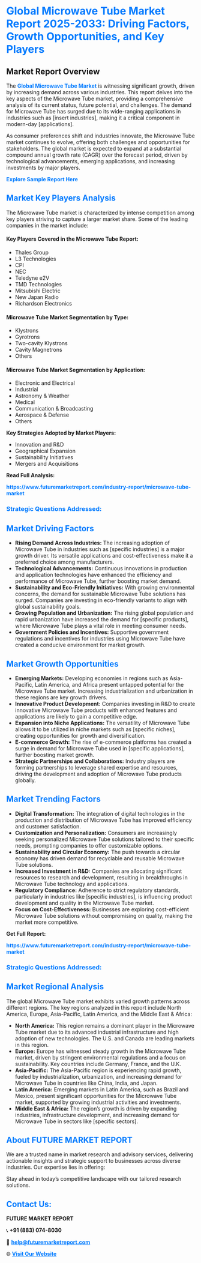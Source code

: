 <h1 style="color: #007BFF;">Global Microwave Tube Market Report 2025-2033: Driving Factors, Growth Opportunities, and Key Players</h1>

<section id="overview">
<h2>Market Report Overview</h2>
<p>The <a href="https://www.futuremarketreport.com/industry-report/microwave-tube-market" style="color: #007BFF; text-decoration: none;"><strong>Global Microwave Tube Market</strong></a> is witnessing significant growth, driven by increasing demand across various industries. This report delves into the key aspects of the Microwave Tube market, providing a comprehensive analysis of its current status, future potential, and challenges. The demand for Microwave Tube has surged due to its wide-ranging applications in industries such as [insert industries], making it a critical component in modern-day [applications].</p>
<p>As consumer preferences shift and industries innovate, the Microwave Tube market continues to evolve, offering both challenges and opportunities for stakeholders. The global market is expected to expand at a substantial compound annual growth rate (CAGR) over the forecast period, driven by technological advancements, emerging applications, and increasing investments by major players.</p>
</section>

<section id="overview">
<p><a href="https://www.futuremarketreport.com/request-sample/reportId=26974" style="color: #007BFF; text-decoration: none;"><strong>Explore Sample Report Here</strong></a></p>
</section>

<section id="key-players">
<h2 style="color: #007BFF;">Market Key Players Analysis</h2>
<p>The Microwave Tube market is characterized by intense competition among key players striving to capture a larger market share. Some of the leading companies in the market include:</p>
<h4>Key Players Covered in the Microwave Tube Report:</h4>
<ul><li>Thales Group</li><li>L3 Technologies</li><li>CPI</li><li>NEC</li><li>Teledyne e2V</li><li>TMD Technologies</li><li>Mitsubishi Electric</li><li>New Japan Radio</li><li>Richardson Electronics</li></ul>
<h4>Microwave Tube Market Segmentation by Type:</h4>
<ul><li>Klystrons</li><li>Gyrotrons</li><li>Two-cavity Klystrons</li><li>Cavity Magnetrons</li><li>Others</li></ul>

<h4>Microwave Tube Market Segmentation by Application:</h4>
<ul><li>Electronic and Electrical</li><li>Industrial</li><li>Astronomy &amp; Weather</li><li>Medical</li><li>Communication &amp; Broadcasting</li><li>Aerospace &amp; Defense</li><li>Others</li></ul>
<p><strong>Key Strategies Adopted by Market Players:</strong></p>
<ul>
<li>Innovation and R&D</li>
<li>Geographical Expansion</li>
<li>Sustainability Initiatives</li>
<li>Mergers and Acquisitions</li>
</ul>
</section>

<section>
<p><strong>Read Full Analysis: </strong></p><a href="https://www.futuremarketreport.com/industry-report/microwave-tube-market" style="color: #007BFF; text-decoration: none;"><strong>https://www.futuremarketreport.com/industry-report/microwave-tube-market</strong></a>
<h3 style="color: #007BFF;">Strategic Questions Addressed:</h3>
</section>

<section id="driving-factors">
<h2 style="color: #007BFF;">Market Driving Factors</h2>
<ul>
<li><strong>Rising Demand Across Industries:</strong> The increasing adoption of Microwave Tube in industries such as [specific industries] is a major growth driver. Its versatile applications and cost-effectiveness make it a preferred choice among manufacturers.</li>
<li><strong>Technological Advancements:</strong> Continuous innovations in production and application technologies have enhanced the efficiency and performance of Microwave Tube, further boosting market demand.</li>
<li><strong>Sustainability and Eco-Friendly Initiatives:</strong> With growing environmental concerns, the demand for sustainable Microwave Tube solutions has surged. Companies are investing in eco-friendly variants to align with global sustainability goals.</li>
<li><strong>Growing Population and Urbanization:</strong> The rising global population and rapid urbanization have increased the demand for [specific products], where Microwave Tube plays a vital role in meeting consumer needs.</li>
<li><strong>Government Policies and Incentives:</strong> Supportive government regulations and incentives for industries using Microwave Tube have created a conducive environment for market growth.</li>
</ul>
</section>

<section id="growth-opportunities">
<h2 style="color: #007BFF;">Market Growth Opportunities</h2>
<ul>
<li><strong>Emerging Markets:</strong> Developing economies in regions such as Asia-Pacific, Latin America, and Africa present untapped potential for the Microwave Tube market. Increasing industrialization and urbanization in these regions are key growth drivers.</li>
<li><strong>Innovative Product Development:</strong> Companies investing in R&D to create innovative Microwave Tube products with enhanced features and applications are likely to gain a competitive edge.</li>
<li><strong>Expansion into Niche Applications:</strong> The versatility of Microwave Tube allows it to be utilized in niche markets such as [specific niches], creating opportunities for growth and diversification.</li>
<li><strong>E-commerce Growth:</strong> The rise of e-commerce platforms has created a surge in demand for Microwave Tube used in [specific applications], further boosting market growth.</li>
<li><strong>Strategic Partnerships and Collaborations:</strong> Industry players are forming partnerships to leverage shared expertise and resources, driving the development and adoption of Microwave Tube products globally.</li>
</ul>
</section>

<section id="trending-factors">
<h2 style="color: #007BFF;">Market Trending Factors</h2>
<ul>
<li><strong>Digital Transformation:</strong> The integration of digital technologies in the production and distribution of Microwave Tube has improved efficiency and customer satisfaction.</li>
<li><strong>Customization and Personalization:</strong> Consumers are increasingly seeking personalized Microwave Tube solutions tailored to their specific needs, prompting companies to offer customizable options.</li>
<li><strong>Sustainability and Circular Economy:</strong> The push towards a circular economy has driven demand for recyclable and reusable Microwave Tube solutions.</li>
<li><strong>Increased Investment in R&D:</strong> Companies are allocating significant resources to research and development, resulting in breakthroughs in Microwave Tube technology and applications.</li>
<li><strong>Regulatory Compliance:</strong> Adherence to strict regulatory standards, particularly in industries like [specific industries], is influencing product development and quality in the Microwave Tube market.</li>
<li><strong>Focus on Cost-Effectiveness:</strong> Businesses are exploring cost-efficient Microwave Tube solutions without compromising on quality, making the market more competitive.</li>
</ul>
</section>

<section>
<p><strong>Get Full Report: </strong></p><a href="https://www.futuremarketreport.com/industry-report/microwave-tube-market" style="color: #007BFF; text-decoration: none;"><strong>https://www.futuremarketreport.com/industry-report/microwave-tube-market</strong></a>
<h3 style="color: #007BFF;">Strategic Questions Addressed:</h3>
</section>


<section id="regional-analysis">
<h2 style="color: #007BFF;">Market Regional Analysis</h2>
<p>The global Microwave Tube market exhibits varied growth patterns across different regions. The key regions analyzed in this report include North America, Europe, Asia-Pacific, Latin America, and the Middle East & Africa:</p>
<ul>
<li><strong>North America:</strong> This region remains a dominant player in the Microwave Tube market due to its advanced industrial infrastructure and high adoption of new technologies. The U.S. and Canada are leading markets in this region.</li>
<li><strong>Europe:</strong> Europe has witnessed steady growth in the Microwave Tube market, driven by stringent environmental regulations and a focus on sustainability. Key countries include Germany, France, and the U.K.</li>
<li><strong>Asia-Pacific:</strong> The Asia-Pacific region is experiencing rapid growth, fueled by industrialization, urbanization, and increasing demand for Microwave Tube in countries like China, India, and Japan.</li>
<li><strong>Latin America:</strong> Emerging markets in Latin America, such as Brazil and Mexico, present significant opportunities for the Microwave Tube market, supported by growing industrial activities and investments.</li>
<li><strong>Middle East & Africa:</strong> The region’s growth is driven by expanding industries, infrastructure development, and increasing demand for Microwave Tube in sectors like [specific sectors].</li>
</ul>
</section>

<footer>
<h2 style="color: #007BFF;">About FUTURE MARKET REPORT</h2>
<p>We are a trusted name in market research and advisory services, delivering actionable insights and strategic support to businesses across diverse industries. Our expertise lies in offering:</p>

<p>Stay ahead in today’s competitive landscape with our tailored research solutions.</p>

<h2 style="color: #007BFF;">Contact Us:</h2>
<p><strong>FUTURE MARKET REPORT</strong></p>
<p>📞 <strong>+91 (883) 074-8030</strong></p>
<p>📧 <strong><a href="mailto:help@futuremarketreport.com" style="color: #007BFF;">help@futuremarketreport.com</a></strong></p>
<p>🌐 <strong><a href="https://www.futuremarketreport.com/" style="color: #007BFF;">Visit Our Website</a></strong></p>
</footer>
